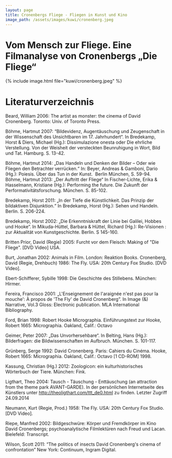```yaml
---
layout: page
title: Cronenbergs Fliege - Fliegen in Kunst und Kino
image_path: /assets/images/kuwi/cronenberg.jpeg
---
```


<h1>Vom Mensch zur Fliege.
Eine Filmanalyse von Cronenbergs „Die Fliege“
</h1>

<p>
{% include image.html file="kuwi/cronenberg.jpeg"  %}
</p>



<h1>Literaturverzeichnis</h1>


Beard, William 2006: The artist as monster: the cinema of David Cronenberg. Toronto: Univ. of Toronto Press.

Böhme, Hartmut 2007: “Bildevidenz, Augentäuschung und Zeugenschaft in der Wissenschaft des Unsichtbaren im 17. Jahrhundert“. In  Bredekamp, Horst & Diers, Michael (Hg.): Dissimulazione onesta oder Die ehrliche Verstellung. Von der Weisheit der versteckten Beunruhigung in Wort, Bild und Tat. Hamburg. S. 13-42. 

Böhme, Hartmut 2014: „Das Handeln und Denken der Bilder – Oder wie Fliegen den Betrachter verrücken.“ In: Beyer, Andreas & Gamboni, Dario (Hg.): Poiesis. Über das Tun in der Kunst.  Berlin München, S. 59-94.
Böhme, Hartmut 2013: „Der Auftritt der Fliege“ In Fischer-Lichte, Erika & Hasselmann, Kristiane (Hg.): Performing the future. Die Zukunft der Performativitätsforschung. München. S. 85-102.

Bredekamp, Horst 2011: „In der Tiefe die Künstlichkeit. Das Prinzip der bildaktiven Disjunktion.“ In Bredekamp, Horst (Hg.): Sehen und Handeln. Berlin. S. 206-224.

Bredekamp, Horst 2002: „Die Erkenntniskraft der Linie bei Galilei, Hobbes und Hooke“. In Mikuda-Hüttel, Barbara & Hüttel, Richard (Hg.): Re-Visionen : zur Aktualität von Kunstgeschichte. Berlin. S 145-160.

Britten Prior, David (Regie) 2005: Furcht vor dem Fleisch: Making of "Die Fliege". [DVD Video] USA.

Burt, Jonathan 2002: Animals in Film. London: Reaktion Books.
Cronenberg, David (Regie, Drehbuch) 1986: The Fly. USA: 20th Century Fox Studio. [DVD Video].

Ebert-Schifferer, Sybille 1998: Die Geschichte des Stillebens. München: Hirmer.

Fereira, Francisco 2001: „L'Enseignement de l'araignée n'est pas pour la mouche': À propos de 'The Fly' de David Cronenberg”. In Image (&) Narrative, Vol.3 Gloss: Electronic publication. MLA International Bibliography.

Ford, Brian 1998: Robert Hooke Micrographia. Einführungstext zur Hooke, Robert 1665: Micrographia. Oakland, Calif.: Octavo

Geimer, Peter 2007: „Das Unvorhersehbare“. In Belting, Hans (Hg.): Bilderfragen: die Bildwissenschaften im Aufbruch. München. S. 101-117.

Grünberg, Serge 1992: David Cronenberg. Paris: Cahiers du Cinéma.
Hooke, Robert 1665: Micrographia. Oakland, Calif.: Octavo [1 CD-ROM] 1998. 

Kassung, Christian (Hg.) 2012: Zoologicon: ein kulturhistorisches Wörterbuch der Tiere. München: Fink. 

Ligthart, Theo 2004: Tausch - Täuschung - Enttäuschung (an attraction from the theme park AVANT-GARDE). In der persönlichen Internetseite des Künstlers unter http://theoligthart.com/ttt_de0.html zu finden. Letzter Zugriff 24.09.2014

Neumann, Kurt (Regie, Prod.) 1958: The Fly. USA: 20th Century Fox Studio. [DVD Video].

Riepe, Manfred 2002: Bildgeschwüre: Körper und Fremdkörper im Kino David Cronenbergs; psychoanalytische Filmlektüren nach Freud und Lacan. Bielefeld: Transcript.

Wilson, Scott 2011: “The politics of insects David Cronenberg's cinema of confrontation” New York: Continuum, Ingram Digital. 
